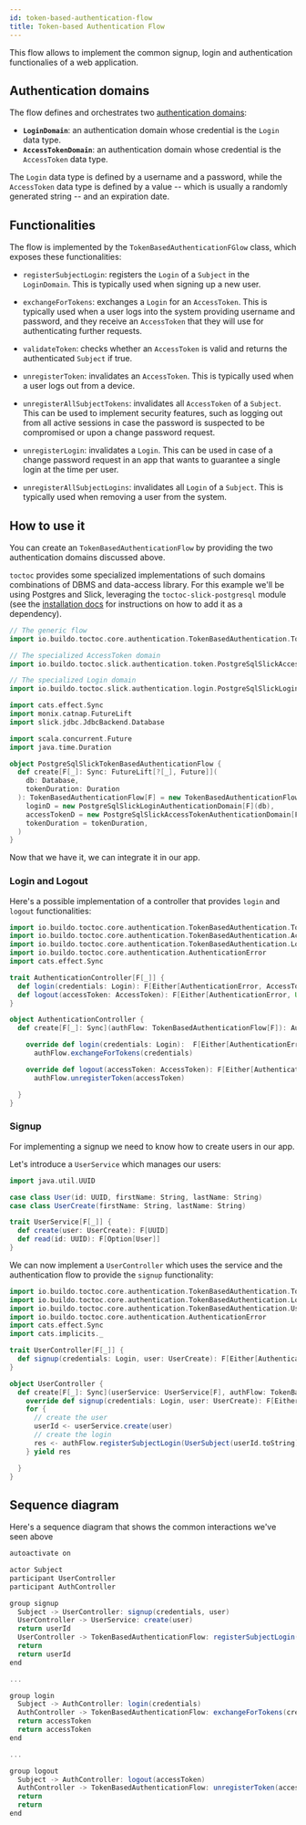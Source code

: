 ```yaml
---
id: token-based-authentication-flow
title: Token-based Authentication Flow
---
```


This flow allows to implement the common signup, login and authentication
functionalies of a web application.

## Authentication domains

The flow defines and orchestrates two
[authentication domains](toctoc/concepts/functional-model.md):

- **`LoginDomain`**: an authentication domain whose credential is the `Login`
  data type.
- **`AccessTokenDomain`**: an authentication domain whose credential is the
  `AccessToken` data type.

The `Login` data type is defined by a username and a password, while the
`AccessToken` data type is defined by a value -- which is usually a randomly
generated string -- and an expiration date.

## Functionalities

The flow is implemented by the `TokenBasedAuthenticationFGlow` class, which
exposes these functionalities:

- `registerSubjectLogin`: registers the `Login` of a `Subject` in the
  `LoginDomain`. This is typically used when signing up a new user.

- `exchangeForTokens`: exchanges a `Login` for an `AccessToken`. This is
  typically used when a user logs into the system providing username and
  password, and they receive an `AccessToken` that they will use for
  authenticating further requests.

- `validateToken`: checks whether an `AccessToken` is valid and returns the
  authenticated `Subject` if true.

- `unregisterToken`: invalidates an `AccessToken`. This is typically used when a
  user logs out from a device.

- `unregisterAllSubjectTokens`: invalidates all `AccessToken` of a `Subject`.
  This can be used to implement security features, such as logging out from all
  active sessions in case the password is suspected to be compromised or upon a
  change password request.

- `unregisterLogin`: invalidates a `Login`. This can be used in case of a change
  password request in an app that wants to guarantee a single login at the time
  per user.

- `unregisterAllSubjectLogins`: invalidates all `Login` of a `Subject`. This is
  typically used when removing a user from the system.

## How to use it

You can create an `TokenBasedAuthenticationFlow` by providing the two
authentication domains discussed above.

`toctoc` provides some specialized implementations of such domains combinations
of DBMS and data-access library. For this example we'll be using Postgres and
Slick, leveraging the `toctoc-slick-postgresql` module (see the
[installation docs](toctoc/installation.md) for instructions on how to add it as
a dependency).

```scala mdoc
// The generic flow
import io.buildo.toctoc.core.authentication.TokenBasedAuthentication.TokenBasedAuthenticationFlow

// The specialized AccessToken domain
import io.buildo.toctoc.slick.authentication.token.PostgreSqlSlickAccessTokenAuthenticationDomain

// The specialized Login domain
import io.buildo.toctoc.slick.authentication.login.PostgreSqlSlickLoginAuthenticationDomain

import cats.effect.Sync
import monix.catnap.FutureLift
import slick.jdbc.JdbcBackend.Database

import scala.concurrent.Future
import java.time.Duration

object PostgreSqlSlickTokenBasedAuthenticationFlow {
  def create[F[_]: Sync: FutureLift[?[_], Future]](
    db: Database,
    tokenDuration: Duration
  ): TokenBasedAuthenticationFlow[F] = new TokenBasedAuthenticationFlow[F](
    loginD = new PostgreSqlSlickLoginAuthenticationDomain[F](db),
    accessTokenD = new PostgreSqlSlickAccessTokenAuthenticationDomain[F](db),
    tokenDuration = tokenDuration,
  )
}
```

Now that we have it, we can integrate it in our app.

### Login and Logout

Here's a possible implementation of a controller that provides `login` and
`logout` functionalities:

```scala mdoc
import io.buildo.toctoc.core.authentication.TokenBasedAuthentication.TokenBasedAuthenticationFlow
import io.buildo.toctoc.core.authentication.TokenBasedAuthentication.AccessToken
import io.buildo.toctoc.core.authentication.TokenBasedAuthentication.Login
import io.buildo.toctoc.core.authentication.AuthenticationError
import cats.effect.Sync

trait AuthenticationController[F[_]] {
  def login(credentials: Login): F[Either[AuthenticationError, AccessToken]]
  def logout(accessToken: AccessToken): F[Either[AuthenticationError, Unit]]
}

object AuthenticationController {
  def create[F[_]: Sync](authFlow: TokenBasedAuthenticationFlow[F]): AuthenticationController[F] = new AuthenticationController[F] {

    override def login(credentials: Login):  F[Either[AuthenticationError, AccessToken]] =
      authFlow.exchangeForTokens(credentials)

    override def logout(accessToken: AccessToken): F[Either[AuthenticationError, Unit]] =
      authFlow.unregisterToken(accessToken)

  }
}
```

### Signup

For implementing a signup we need to know how to create users in our app.

Let's introduce a `UserService` which manages our users:

```scala mdoc
import java.util.UUID

case class User(id: UUID, firstName: String, lastName: String)
case class UserCreate(firstName: String, lastName: String)

trait UserService[F[_]] {
  def create(user: UserCreate): F[UUID]
  def read(id: UUID): F[Option[User]]
}
```

We can now implement a `UserController` which uses the service and the
authentication flow to provide the `signup` functionality:

```scala mdoc
import io.buildo.toctoc.core.authentication.TokenBasedAuthentication.TokenBasedAuthenticationFlow
import io.buildo.toctoc.core.authentication.TokenBasedAuthentication.Login
import io.buildo.toctoc.core.authentication.TokenBasedAuthentication.UserSubject
import io.buildo.toctoc.core.authentication.AuthenticationError
import cats.effect.Sync
import cats.implicits._

trait UserController[F[_]] {
  def signup(credentials: Login, user: UserCreate): F[Either[AuthenticationError, Unit]]
}

object UserController {
  def create[F[_]: Sync](userService: UserService[F], authFlow: TokenBasedAuthenticationFlow[F]): UserController[F] = new UserController[F] {
    override def signup(credentials: Login, user: UserCreate): F[Either[AuthenticationError, Unit]] =
    for {
      // create the user
      userId <- userService.create(user)
      // create the login
      res <- authFlow.registerSubjectLogin(UserSubject(userId.toString), credentials)
    } yield res

  }
}
```

## Sequence diagram

Here's a sequence diagram that shows the common interactions we've seen above

```scala mdoc:plantuml
autoactivate on

actor Subject
participant UserController
participant AuthController

group signup
  Subject -> UserController: signup(credentials, user)
  UserController -> UserService: create(user)
  return userId
  UserController -> TokenBasedAuthenticationFlow: registerSubjectLogin(userId, credentials)
  return
  return userId
end

...

group login
  Subject -> AuthController: login(credentials)
  AuthController -> TokenBasedAuthenticationFlow: exchangeForTokens(credentials)
  return accessToken
  return accessToken
end

...

group logout
  Subject -> AuthController: logout(accessToken)
  AuthController -> TokenBasedAuthenticationFlow: unregisterToken(accessToken)
  return
  return
end
```
